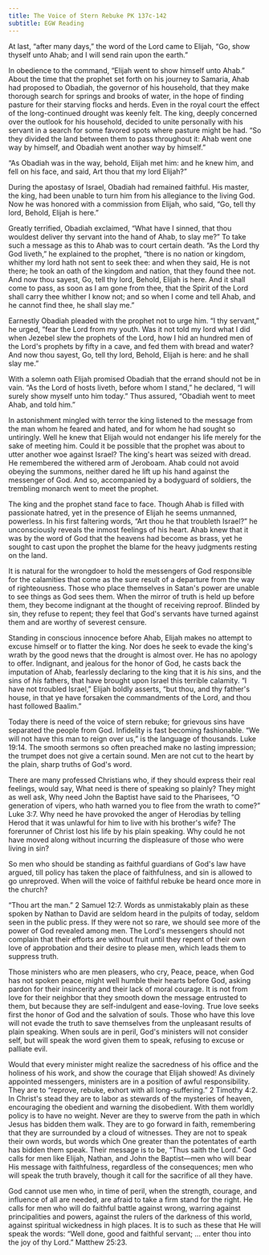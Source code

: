 ```yaml
---
title: The Voice of Stern Rebuke PK 137c-142
subtitle: EGW Reading
---
```


At last, “after many days,” the word of the Lord came to Elijah, “Go, show thyself unto Ahab; and I will send rain upon the earth.”

In obedience to the command, “Elijah went to show himself unto Ahab.” About the time that the prophet set forth on his journey to Samaria, Ahab had proposed to Obadiah, the governor of his household, that they make thorough search for springs and brooks of water, in the hope of finding pasture for their starving flocks and herds. Even in the royal court the effect of the long-continued drought was keenly felt. The king, deeply concerned over the outlook for his household, decided to unite personally with his servant in a search for some favored spots where pasture might be had. “So they divided the land between them to pass throughout it: Ahab went one way by himself, and Obadiah went another way by himself.”

“As Obadiah was in the way, behold, Elijah met him: and he knew him, and fell on his face, and said, Art thou that my lord Elijah?”

During the apostasy of Israel, Obadiah had remained faithful. His master, the king, had been unable to turn him from his allegiance to the living God. Now he was honored with a commission from Elijah, who said, “Go, tell thy lord, Behold, Elijah is here.”

Greatly terrified, Obadiah exclaimed, “What have I sinned, that thou wouldest deliver thy servant into the hand of Ahab, to slay me?” To take such a message as this to Ahab was to court certain death. “As the Lord thy God liveth,” he explained to the prophet, “there is no nation or kingdom, whither my lord hath not sent to seek thee: and when they said, He is not there; he took an oath of the kingdom and nation, that they found thee not. And now thou sayest, Go, tell thy lord, Behold, Elijah is here. And it shall come to pass, as soon as I am gone from thee, that the Spirit of the Lord shall carry thee whither I know not; and so when I come and tell Ahab, and he cannot find thee, he shall slay me.”

Earnestly Obadiah pleaded with the prophet not to urge him. “I thy servant,” he urged, “fear the Lord from my youth. Was it not told my lord what I did when Jezebel slew the prophets of the Lord, how I hid an hundred men of the Lord's prophets by fifty in a cave, and fed them with bread and water? And now thou sayest, Go, tell thy lord, Behold, Elijah is here: and he shall slay me.”

With a solemn oath Elijah promised Obadiah that the errand should not be in vain. “As the Lord of hosts liveth, before whom I stand,” he declared, “I will surely show myself unto him today.” Thus assured, “Obadiah went to meet Ahab, and told him.”

In astonishment mingled with terror the king listened to the message from the man whom he feared and hated, and for whom he had sought so untiringly. Well he knew that Elijah would not endanger his life merely for the sake of meeting him. Could it be possible that the prophet was about to utter another woe against Israel? The king's heart was seized with dread. He remembered the withered arm of Jeroboam. Ahab could not avoid obeying the summons, neither dared he lift up his hand against the messenger of God. And so, accompanied by a bodyguard of soldiers, the trembling monarch went to meet the prophet.

The king and the prophet stand face to face. Though Ahab is filled with passionate hatred, yet in the presence of Elijah he seems unmanned, powerless. In his first faltering words, “Art thou he that troubleth Israel?” he unconsciously reveals the inmost feelings of his heart. Ahab knew that it was by the word of God that the heavens had become as brass, yet he sought to cast upon the prophet the blame for the heavy judgments resting on the land.

It is natural for the wrongdoer to hold the messengers of God responsible for the calamities that come as the sure result of a departure from the way of righteousness. Those who place themselves in Satan's power are unable to see things as God sees them. When the mirror of truth is held up before them, they become indignant at the thought of receiving reproof. Blinded by sin, they refuse to repent; they feel that God's servants have turned against them and are worthy of severest censure.

Standing in conscious innocence before Ahab, Elijah makes no attempt to excuse himself or to flatter the king. Nor does he seek to evade the king's wrath by the good news that the drought is almost over. He has no apology to offer. Indignant, and jealous for the honor of God, he casts back the imputation of Ahab, fearlessly declaring to the king that it is _his_ sins, and the sins of _his_ fathers, that have brought upon Israel this terrible calamity. “I have not troubled Israel,” Elijah boldly asserts, “but thou, and thy father's house, in that ye have forsaken the commandments of the Lord, and thou hast followed Baalim.”

Today there is need of the voice of stern rebuke; for grievous sins have separated the people from God. Infidelity is fast becoming fashionable. “We will not have this man to reign over us,” is the language of thousands. Luke 19:14. The smooth sermons so often preached make no lasting impression; the trumpet does not give a certain sound. Men are not cut to the heart by the plain, sharp truths of God's word.

There are many professed Christians who, if they should express their real feelings, would say, What need is there of speaking so plainly? They might as well ask, Why need John the Baptist have said to the Pharisees, “O generation of vipers, who hath warned you to flee from the wrath to come?” Luke 3:7. Why need he have provoked the anger of Herodias by telling Herod that it was unlawful for him to live with his brother's wife? The forerunner of Christ lost his life by his plain speaking. Why could he not have moved along without incurring the displeasure of those who were living in sin?

So men who should be standing as faithful guardians of God's law have argued, till policy has taken the place of faithfulness, and sin is allowed to go unreproved. When will the voice of faithful rebuke be heard once more in the church?

“Thou art the man.” 2 Samuel 12:7. Words as unmistakably plain as these spoken by Nathan to David are seldom heard in the pulpits of today, seldom seen in the public press. If they were not so rare, we should see more of the power of God revealed among men. The Lord's messengers should not complain that their efforts are without fruit until they repent of their own love of approbation and their desire to please men, which leads them to suppress truth.

Those ministers who are men pleasers, who cry, Peace, peace, when God has not spoken peace, might well humble their hearts before God, asking pardon for their insincerity and their lack of moral courage. It is not from love for their neighbor that they smooth down the message entrusted to them, but because they are self-indulgent and ease-loving. True love seeks first the honor of God and the salvation of souls. Those who have this love will not evade the truth to save themselves from the unpleasant results of plain speaking. When souls are in peril, God's ministers will not consider self, but will speak the word given them to speak, refusing to excuse or palliate evil.

Would that every minister might realize the sacredness of his office and the holiness of his work, and show the courage that Elijah showed! As divinely appointed messengers, ministers are in a position of awful responsibility. They are to “reprove, rebuke, exhort with all long-suffering.” 2 Timothy 4:2. In Christ's stead they are to labor as stewards of the mysteries of heaven, encouraging the obedient and warning the disobedient. With them worldly policy is to have no weight. Never are they to swerve from the path in which Jesus has bidden them walk. They are to go forward in faith, remembering that they are surrounded by a cloud of witnesses. They are not to speak their own words, but words which One greater than the potentates of earth has bidden them speak. Their message is to be, “Thus saith the Lord.” God calls for men like Elijah, Nathan, and John the Baptist—men who will bear His message with faithfulness, regardless of the consequences; men who will speak the truth bravely, though it call for the sacrifice of all they have.

God cannot use men who, in time of peril, when the strength, courage, and influence of all are needed, are afraid to take a firm stand for the right. He calls for men who will do faithful battle against wrong, warring against principalities and powers, against the rulers of the darkness of this world, against spiritual wickedness in high places. It is to such as these that He will speak the words: “Well done, good and faithful servant; ... enter thou into the joy of thy Lord.” Matthew 25:23.